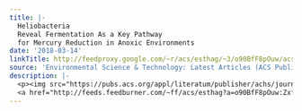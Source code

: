 ```yaml
---
title: |-
  Heliobacteria
  Reveal Fermentation As a Key Pathway
  for Mercury Reduction in Anoxic Environments
date: '2018-03-14'
linkTitle: http://feedproxy.google.com/~r/acs/esthag/~3/o90BfF8pOuw/acs.est.8b00320
source: 'Environmental Science & Technology: Latest Articles (ACS Publications)'
description: |-
  <p><img src="https://pubs.acs.org/appl/literatum/publisher/achs/journals/content/esthag/0/esthag.ahead-of-print/acs.est.8b00320/20180314/images/medium/es-2018-00320k_0005.gif" alt="TOC Graphic"/></p><div><cite>Environmental Science & Technology</cite></div><div>DOI: 10.1021/acs.est.8b00320</div><div class="feedflare">
  <a href="http://feeds.feedburner.com/~ff/acs/esthag?a=o90BfF8pOuw:Zxfv6CoqhFo:yIl2AUoC8zA"><img src="http://feeds.feedburner.com/~ff/acs/esthag?d=yIl2AUoC8zA" border="0"></img></a>
---
```

